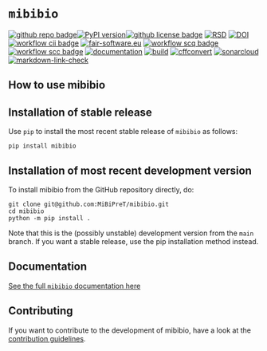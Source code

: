 # `mibibio`

[![github repo badge](https://img.shields.io/badge/github-repo-000.svg?logo=github&labelColor=gray&color=blue)](https://github.com/MiBiPreT/mibibio)[![PyPI version](https://badge.fury.io/py/mibibio.svg)](https://badge.fury.io/py/mibibio)[![github license badge](https://img.shields.io/github/license/MiBiPreT/mibibio)](https://github.com/MiBiPreT/mibibio) [![RSD](https://img.shields.io/badge/rsd-mibibio-00a3e3.svg)](https://www.research-software.nl/software/mibibio) [![DOI](https://zenodo.org/badge/DOI/10.5281/zenodo.15174211.svg)](https://doi.org/10.5281/zenodo.15174211) [![workflow cii badge](https://bestpractices.coreinfrastructure.org/projects/8710/badge)](https://bestpractices.coreinfrastructure.org/projects/8710) [![fair-software.eu](https://img.shields.io/badge/fair--software.eu-%E2%97%8F%20%20%E2%97%8F%20%20%E2%97%8F%20%20%E2%97%8F%20%20%E2%97%8F-green)](https://fair-software.eu) [![workflow scq badge](https://sonarcloud.io/api/project_badges/measure?project=MiBiPreT_mibibio&metric=alert_status)](https://sonarcloud.io/dashboard?id=MiBiPreT_mibibio) [![workflow scc badge](https://sonarcloud.io/api/project_badges/measure?project=MiBiPreT_mibibio&metric=coverage)](https://sonarcloud.io/dashboard?id=MiBiPreT_mibibio) [![documentation](https://github.com/MiBiPreT/mibibio/actions/workflows/documentation-deploy.yml/badge.svg)](https://mibipret.github.io/mibibio) [![build](https://github.com/MiBiPreT/mibibio/actions/workflows/build.yml/badge.svg)](https://github.com/MiBiPreT/mibibio/actions/workflows/build.yml) [![cffconvert](https://github.com/MiBiPreT/mibibio/actions/workflows/cffconvert.yml/badge.svg)](https://github.com/MiBiPreT/mibibio/actions/workflows/cffconvert.yml) [![sonarcloud](https://github.com/MiBiPreT/mibibio/actions/workflows/sonarcloud.yml/badge.svg)](https://github.com/MiBiPreT/mibibio/actions/workflows/sonarcloud.yml) [![markdown-link-check](https://github.com/MiBiPreT/mibibio/actions/workflows/markdown-link-check.yml/badge.svg)](https://github.com/MiBiPreT/mibibio/actions/workflows/markdown-link-check.yml)

## How to use mibibio

## Installation of stable release

Use `pip` to install the most recent stable release of `mibibio` as follows:

```console
pip install mibibio
```

## Installation of most recent development version

To install mibibio from the GitHub repository directly, do:

```console
git clone git@github.com:MiBiPreT/mibibio.git
cd mibibio
python -m pip install .
```

Note that this is the (possibly unstable) development version from the `main` branch. If you want a stable release, use the pip installation method instead.

## Documentation

[See the full `mibibio` documentation here](https://mibipret.github.io/mibibio/)

## Contributing

If you want to contribute to the development of mibibio,
have a look at the [contribution guidelines](CONTRIBUTING.md).
